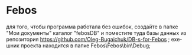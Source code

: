 # Febos
для того, чтобы программа работала без ошибок, создайте в папке "Мои документы" каталог "febosDB" и поместите туда
базы данных из репозитория https://github.com/Oleg-Bugaichuk/DB-s-for-Febos ;
exe-шник проекта находится в папке Febos\Febos\bin\Debug;

